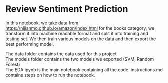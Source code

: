 # Review Sentiment Prediction
In this notebook, we take data from https://nijianmo.github.io/amazon/index.html for the books category, we transform it into machine readable format and split it into training and testing set.
We then train various models on the data and then export the best performing model.

The data folder contains the data used for this project<br>
The models folder contains the two models we exported (SVM, Random Forest)<br>
The EDA.ipynb is the main notebook containing all the code.
instructions.md contains steps on how to run the notebook.
